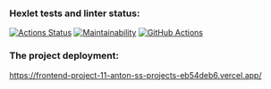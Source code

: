 ### Hexlet tests and linter status:
[![Actions Status](https://github.com/Anton-Sekachev/frontend-project-11/actions/workflows/hexlet-check.yml/badge.svg)](https://github.com/Anton-Sekachev/frontend-project-11/actions)
[![Maintainability](https://api.codeclimate.com/v1/badges/c26e574976e2e0413389/maintainability)](https://codeclimate.com/github/Anton-Sekachev/frontend-project-11/maintainability)
[![GitHub Actions](https://github.com/Anton-Sekachev/frontend-project-11/actions/workflows/workflow.yml/badge.svg)](https://github.com/Anton-Sekachev/frontend-project-11/actions/workflows/workflow.yml)

### The project deployment:

https://frontend-project-11-anton-ss-projects-eb54deb6.vercel.app/